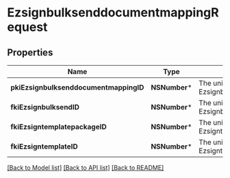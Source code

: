 # EzsignbulksenddocumentmappingRequest

## Properties
Name | Type | Description | Notes
------------ | ------------- | ------------- | -------------
**pkiEzsignbulksenddocumentmappingID** | **NSNumber*** | The unique ID of the Ezsignbulksenddocumentmapping. | [optional] 
**fkiEzsignbulksendID** | **NSNumber*** | The unique ID of the Ezsignbulksend | 
**fkiEzsigntemplatepackageID** | **NSNumber*** | The unique ID of the Ezsigntemplatepackage | [optional] 
**fkiEzsigntemplateID** | **NSNumber*** | The unique ID of the Ezsigntemplate | [optional] 

[[Back to Model list]](../README.md#documentation-for-models) [[Back to API list]](../README.md#documentation-for-api-endpoints) [[Back to README]](../README.md)


